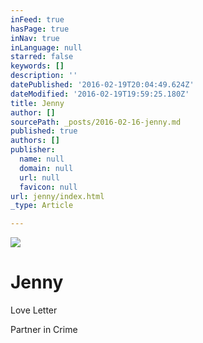 ```yaml
---
inFeed: true
hasPage: true
inNav: true
inLanguage: null
starred: false
keywords: []
description: ''
datePublished: '2016-02-19T20:04:49.624Z'
dateModified: '2016-02-19T19:59:25.180Z'
title: Jenny
author: []
sourcePath: _posts/2016-02-16-jenny.md
published: true
authors: []
publisher:
  name: null
  domain: null
  url: null
  favicon: null
url: jenny/index.html
_type: Article

---
```

![](https://the-grid-user-content.s3-us-west-2.amazonaws.com/5d014b09-ad37-4aad-8e5a-0638d8c0af1e.jpg)

# Jenny

Love Letter

Partner in Crime